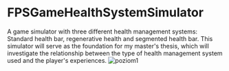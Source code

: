 # FPSGameHealthSystemSimulator
 
A game simulator with three different health management systems: Standard health bar, regenerative health and segmented health bar. This simulator will serve as the foundation for my master's thesis, which will investigate the relationship between the type of health management system used and the player's experiences.
![poziom1](https://github.com/RafalMarecki/FPSGameHealthSystemSimulator/assets/62218935/d62e29c4-35aa-449f-ad63-64bdd30bdbcd)
